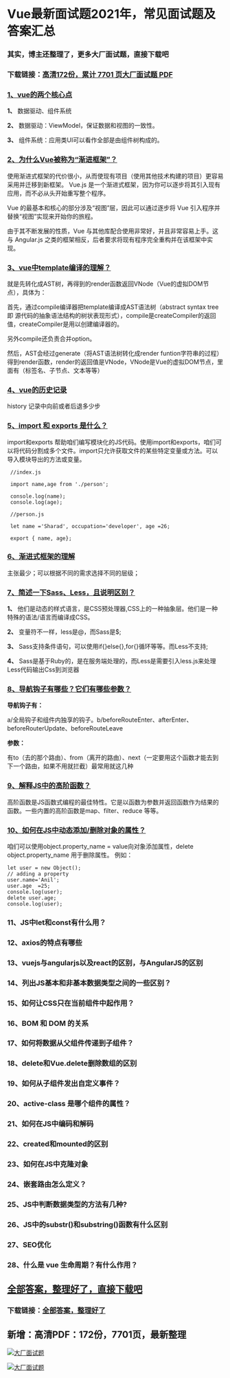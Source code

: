# Vue最新面试题2021年，常见面试题及答案汇总

### 其实，博主还整理了，更多大厂面试题，直接下载吧

### 下载链接：[高清172份，累计 7701 页大厂面试题  PDF](https://github.com/souyunku/DevBooks/blob/master/docs/index.md)



### [1、vue的两个核心点](https://github.com/souyunku/DevBooks/blob/master/docs/Vue/Vue最新面试题2021年，常见面试题及答案汇总.md#1vue的两个核心点)  


**1、** 数据驱动、组件系统

**2、** 数据驱动：ViewModel，保证数据和视图的一致性。

**3、** 组件系统：应用类UI可以看作全部是由组件树构成的。


### [2、为什么Vue被称为“渐进框架”？](https://github.com/souyunku/DevBooks/blob/master/docs/Vue/Vue最新面试题2021年，常见面试题及答案汇总.md#2为什么vue被称为“渐进框架)  


使用渐进式框架的代价很小，从而使现有项目（使用其他技术构建的项目）更容易采用并迁移到新框架。 Vue.js 是一个渐进式框架，因为你可以逐步将其引入现有应用，而不必从头开始重写整个程序。

Vue 的最基本和核心的部分涉及“视图”层，因此可以通过逐步将 Vue 引入程序并替换“视图”实现来开始你的旅程。

由于其不断发展的性质，Vue 与其他库配合使用非常好，并且非常容易上手。这与 Angular.js 之类的框架相反，后者要求将现有程序完全重构并在该框架中实现。


### [3、vue中template编译的理解？](https://github.com/souyunku/DevBooks/blob/master/docs/Vue/Vue最新面试题2021年，常见面试题及答案汇总.md#3vue中template编译的理解)  


就是先转化成AST树，再得到的render函数返回VNode（Vue的虚拟DOM节点），具体为：

首先，通过compile编译器把template编译成AST语法树（abstract syntax tree 即 源代码的抽象语法结构的树状表现形式），compile是createCompiler的返回值，createCompiler是用以创建编译器的。

另外compile还负责合并option。

然后，AST会经过generate（将AST语法树转化成render funtion字符串的过程）得到render函数，render的返回值是VNode，VNode是Vue的虚拟DOM节点，里面有（标签名、子节点、文本等等）


### [4、vue的历史记录](https://github.com/souyunku/DevBooks/blob/master/docs/Vue/Vue最新面试题2021年，常见面试题及答案汇总.md#4vue的历史记录)  


history 记录中向前或者后退多少步


### [5、import 和 exports 是什么？](https://github.com/souyunku/DevBooks/blob/master/docs/Vue/Vue最新面试题2021年，常见面试题及答案汇总.md#5import-和-exports-是什么)  


import和exports 帮助咱们编写模块化的JS代码。使用import和exports，咱们可以将代码分割成多个文件。import只允许获取文件的某些特定变量或方法。可以导入模块导出的方法或变量。

```
 //index.js

 import name,age from './person';

 console.log(name);
 console.log(age);

 //person.js

 let name ='Sharad', occupation='developer', age =26;

 export { name, age};
```


### [6、渐进式框架的理解](https://github.com/souyunku/DevBooks/blob/master/docs/Vue/Vue最新面试题2021年，常见面试题及答案汇总.md#6渐进式框架的理解)  


主张最少；可以根据不同的需求选择不同的层级；


### [7、简述一下Sass、Less，且说明区别？](https://github.com/souyunku/DevBooks/blob/master/docs/Vue/Vue最新面试题2021年，常见面试题及答案汇总.md#7简述一下sassless且说明区别)  


**1、** 他们是动态的样式语言，是CSS预处理器,CSS上的一种抽象层。他们是一种特殊的语法/语言而编译成CSS。

**2、** 变量符不一样，less是@，而Sass是$;

**3、** Sass支持条件语句，可以使用if{}else{},for{}循环等等。而Less不支持;

**4、** Sass是基于Ruby的，是在服务端处理的，而Less是需要引入less.js来处理Less代码输出Css到浏览器


### [8、导航钩子有哪些？它们有哪些参数？](https://github.com/souyunku/DevBooks/blob/master/docs/Vue/Vue最新面试题2021年，常见面试题及答案汇总.md#8导航钩子有哪些它们有哪些参数)  


**导航钩子有：**

a/全局钩子和组件内独享的钩子。b/beforeRouteEnter、afterEnter、beforeRouterUpdate、beforeRouteLeave

**参数：**

有to（去的那个路由）、from（离开的路由）、next（一定要用这个函数才能去到下一个路由，如果不用就拦截）最常用就这几种


### [9、解释JS中的高阶函数？](https://github.com/souyunku/DevBooks/blob/master/docs/Vue/Vue最新面试题2021年，常见面试题及答案汇总.md#9解释js中的高阶函数)  


高阶函数是JS函数式编程的最佳特性。它是以函数为参数并返回函数作为结果的函数。一些内置的高阶函数是map、filter、reduce 等等。


### [10、如何在JS中动态添加/删除对象的属性？](https://github.com/souyunku/DevBooks/blob/master/docs/Vue/Vue最新面试题2021年，常见面试题及答案汇总.md#10如何在js中动态添加/删除对象的属性)  


咱们可以使用object.property_name = value向对象添加属性，delete object.property_name 用于删除属性。 例如：

```
let user = new Object();
// adding a property
user.name='Anil';
user.age  =25;
console.log(user);
delete user.age;
console.log(user);
```


### 11、JS中let和const有什么用？
### 12、axios的特点有哪些
### 13、vuejs与angularjs以及react的区别，与AngularJS的区别
### 14、列出JS基本和非基本数据类型之间的一些区别？
### 15、如何让CSS只在当前组件中起作用？
### 16、BOM 和 DOM 的关系
### 17、如何将数据从父组件传递到子组件？
### 18、delete和Vue.delete删除数组的区别
### 19、如何从子组件发出自定义事件？
### 20、active-class 是哪个组件的属性？
### 21、如何在JS中编码和解码
### 22、created和mounted的区别
### 23、如何在JS中克隆对象
### 24、嵌套路由怎么定义？
### 25、JS中判断数据类型的方法有几种?
### 26、JS中的substr()和substring()函数有什么区别
### 27、SEO优化
### 28、什么是 vue 生命周期？有什么作用？




## [全部答案，整理好了，直接下载吧](https://gitee.com/souyunku/DevBooks/blob/master/docs/daan.md)

### 下载链接：[全部答案，整理好了](https://gitee.com/souyunku/DevBooks/blob/master/docs/daan.md)




## 新增：高清PDF：172份，7701页，最新整理

[![大厂面试题](https://www.souyunku.com/wp-content/uploads/weixin/mst.png "架构师专栏")](https://www.souyunku.com/wp-content/uploads/weixin/githup-weixin.png "架构师专栏")

[![大厂面试题](https://www.souyunku.com/wp-content/uploads/weixin/githup-weixin.png "架构师专栏")](https://www.souyunku.com/wp-content/uploads/weixin/githup-weixin.png "架构师专栏")
